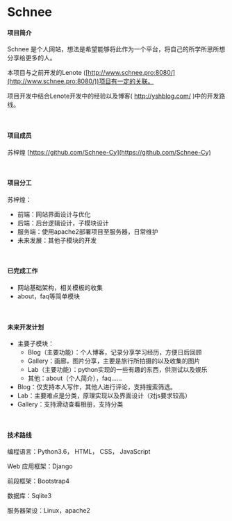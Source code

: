 # Schnee

#### 项目简介

Schnee 是个人网站，想法是希望能够将此作为一个平台，将自己的所学所思所想分享给更多的人。

本项目与之前开发的Lenote ([http://www.schnee.pro:8080/](http://www.schnee.pro:8080/))项目有一定的关联。

项目开发中结合Lenote开发中的经验以及博客( http://yshblog.com/ )中的开发路线。

<br/>

#### 项目成员

 苏梓煌  [https://github.com/Schnee-Cy](https://github.com/Schnee-Cy)

<br/>

#### 项目分工

苏梓煌：

- 前端：网站界面设计与优化
- 后端：后台逻辑设计，子模块设计
- 服务端：使用apache2部署项目至服务器，日常维护
- 未来发展：其他子模块的开发

<br/>

#### 已完成工作

- 网站基础架构，相关模板的收集
- about，faq等简单模块

<br/>

#### 未来开发计划

- 主要子模块：
  - Blog（主要功能）：个人博客，记录分享学习经历，方便日后回顾
  - Gallery：画廊，图片分享，主要是旅行所拍摄的以及收集的图片
  - Lab（主要功能）：python实现的一些有趣的东西，供测试以及娱乐
  - 其他：about（个人简介），faq......
- Blog：仅支持本人写作，其他人进行评论，支持搜索筛选。
- Lab：主要难点是分类，原理实现以及界面设计（对js要求较高）
- Gallery：支持滑动查看相册，支持分类

<br/>

#### 技术路线

编程语言：Python3.6， HTML， CSS， JavaScript

Web 应用框架：Django

前段框架：Bootstrap4

数据库：Sqlite3

服务器架设：Linux，apache2

